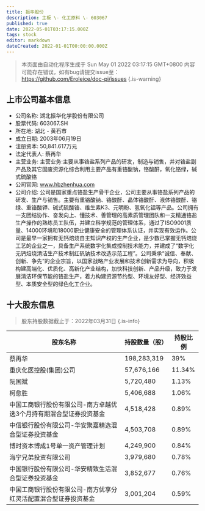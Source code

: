 ```yaml
---
title: 振华股份
description: 主板 \- 化工原料 \- 603067
published: true
date: 2022-05-01T03:17:15.000Z
tags: stock
editor: markdown
dateCreated: 2022-01-01T00:00:00.000Z
---
```


> 本页面由自动化程序生成于 Sun May 01 2022 03:17:15 GMT+0800
> 内容可能存在错误，如有bug请提交issue至：https://github.com/Eroleice/doc-pi/issues
{.is-warning}

## 上市公司基本信息
- 公司名称: 湖北振华化学股份有限公司
- 股票代码: 603067.SH
- 所在地: 湖北 - 黄石市
- 成立日期: 2003年06月19日
- 注册资本: 50,841.617万元
- 法定代表人: 蔡再华
- 主营业务: 主营业务:主要从事铬盐系列产品的研发，制造与销售，并对铬盐副产品及其它固废资源化综合利用主要产品有重铬酸钠，铬酸酐，氧化铬绿，碱式硫酸铬
- 公司官网: www.hbzhenhua.com
- 公司介绍: 公司是国家重点铬盐生产骨干企业，公司主要从事铬盐系列产品的研发、生产与销售。主要有重铬酸钠、铬酸酐、晶体铬酸酐、液体铬酸酐、铬绿、重铬酸钾、碱式硫酸铬、维生素K3、元明粉、氢氧化铝等产品。公司拥有一支团结协作、奋发向上、懂技术、善管理的高素质管理团队和一支精通铬盐生产操作的熟练员工队伍，并建立科学规范的管理体系，通过了ISO9001质量、14000环境和18000职业健康安全的管理体系认证，并实现有效运作。公司是最早一家拥有无钙焙烧自主知识产权的生产企业，是少数已掌握无钙焙烧工艺的企业之一，具备生产系统数字化集成控制技术能力，并建成了“数字化无钙焙烧清洁生产技术制红矾钠技术改造示范工程”。公司秉承“诚信、奉献、创新、争先”的企业宗旨，以国家战略产业发展和技术创新需求为导向，积极构建高端化、优质化、高新化产业结构，加快科技创新、产品升级，致力于发展清洁环保节能的铬盐生产，着力构建资源节约型、环境友好型、经济效益型、本质安全型的绿色化工企业。


## 十大股东信息
> 股东持股数据截止于：2022年03月31日
{.is-info}

| 股东名称 | 持股数量（股） | 持股比例 |
| --- | --- | --- |
| 蔡再华 | 198,283,319 | 39% |
| 重庆化医控股(集团)公司 | 57,676,166 | 11.34% |
| 阮国斌 | 5,720,480 | 1.13% |
| 柯愈胜 | 5,406,688 | 1.06% |
| 中国工商银行股份有限公司-南方卓越优选3个月持有期混合型证券投资基金 | 4,518,428 | 0.89% |
| 中信银行股份有限公司-华安聚嘉精选混合型证券投资基金 | 4,503,708 | 0.89% |
| 博时资本博成1号单一资产管理计划 | 4,249,900 | 0.84% |
| 海宁兄弟投资有限公司 | 3,979,680 | 0.78% |
| 中国银行股份有限公司-华安精致生活混合型证券投资基金 | 3,852,677 | 0.76% |
| 中国工商银行股份有限公司-南方优享分红灵活配置混合型证券投资基金 | 3,001,204 | 0.59% |




